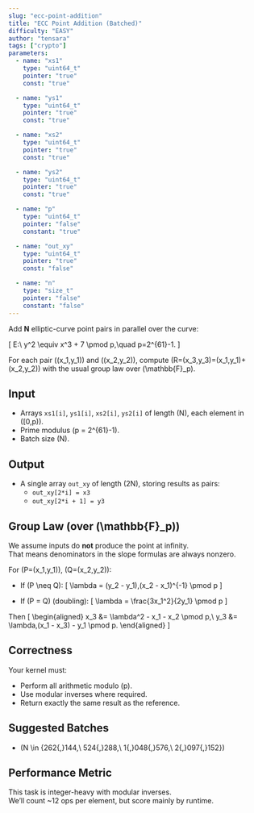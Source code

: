 ```yaml
---
slug: "ecc-point-addition"
title: "ECC Point Addition (Batched)"
difficulty: "EASY"
author: "tensara"
tags: ["crypto"]
parameters:
  - name: "xs1"
    type: "uint64_t"
    pointer: "true"
    const: "true"

  - name: "ys1"
    type: "uint64_t"
    pointer: "true"
    const: "true"

  - name: "xs2"
    type: "uint64_t"
    pointer: "true"
    const: "true"

  - name: "ys2"
    type: "uint64_t"
    pointer: "true"
    const: "true"

  - name: "p"
    type: "uint64_t"
    pointer: "false"
    constant: "true"

  - name: "out_xy"
    type: "uint64_t"
    pointer: "true"
    const: "false"

  - name: "n"
    type: "size_t"
    pointer: "false"
    constant: "false"
---
```


Add **N** elliptic-curve point pairs in parallel over the curve:

\[
E:\ y^2 \equiv x^3 + 7 \pmod p,\quad p=2^{61}-1.
\]

For each pair \((x_1,y_1)\) and \((x_2,y_2)\), compute \(R=(x_3,y_3)=(x_1,y_1)+(x_2,y_2)\) with the usual group law over \(\mathbb{F}\_p\).

## Input

- Arrays `xs1[i]`, `ys1[i]`, `xs2[i]`, `ys2[i]` of length \(N\), each element in \([0,p)\).
- Prime modulus \(p = 2^{61}-1\).
- Batch size \(N\).

## Output

- A single array `out_xy` of length \(2N\), storing results as pairs:
  - `out_xy[2*i] = x3`
  - `out_xy[2*i + 1] = y3`

## Group Law (over \(\mathbb{F}\_p\))

We assume inputs do **not** produce the point at infinity.  
That means denominators in the slope formulas are always nonzero.

For \(P=(x_1,y_1)\), \(Q=(x_2,y_2)\):

- If \(P \neq Q\):
  \[
  \lambda = (y_2 - y_1)\,(x_2 - x_1)^{-1} \pmod p
  \]

- If \(P = Q\) (doubling):
  \[
  \lambda = \frac{3x_1^2}{2y_1} \pmod p
  \]

Then
\[
\begin{aligned}
x_3 &= \lambda^2 - x_1 - x_2 \pmod p,\\
y_3 &= \lambda\,(x_1 - x_3) - y_1 \pmod p.
\end{aligned}
\]

## Correctness

Your kernel must:

- Perform all arithmetic modulo \(p\).
- Use modular inverses where required.
- Return exactly the same result as the reference.

## Suggested Batches

- \(N \in \{262{,}144,\ 524{,}288,\ 1{,}048{,}576,\ 2{,}097{,}152\}\)

## Performance Metric

This task is integer-heavy with modular inverses.  
We’ll count ~12 ops per element, but score mainly by runtime.
